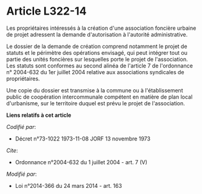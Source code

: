 # Article L322-14

Les propriétaires intéressés à la création d'une association foncière urbaine de projet adressent la demande d'autorisation à
l'autorité administrative. 

Le dossier de la demande de création comprend notamment le projet de statuts et le périmètre des opérations envisagé, qui
peut intégrer tout ou partie des unités foncières sur lesquelles porte le projet de l'association. Les statuts sont conformes
au second alinéa de l'article 7 de l'ordonnance n° 2004-632 du 1er juillet 2004 relative aux associations syndicales de
propriétaires. 

Une copie du dossier est transmise à la commune ou à l'établissement public de coopération intercommunale compétent en
matière de plan local d'urbanisme, sur le territoire duquel est prévu le projet de l'association.

**Liens relatifs à cet article**

_Codifié par_:

  - Décret n°73-1022 1973-11-08 JORF 13 novembre 1973

_Cite_:

  - Ordonnance n°2004-632 du 1 juillet 2004 - art. 7 (V)

_Modifié par_:

  - Loi n°2014-366 du 24 mars 2014 - art. 163
